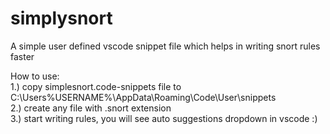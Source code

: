 # simplysnort
A simple user defined vscode snippet file which helps in writing snort rules faster

How to use:<br/>
1.) copy simplesnort.code-snippets file to C:\Users\%USERNAME%\AppData\Roaming\Code\User\snippets<br/>
2.) create any file with .snort extension<br/>
3.) start writing rules, you will see auto suggestions dropdown in vscode :)<br/>
